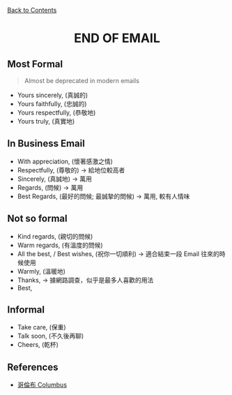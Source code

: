 ﻿[Back to Contents](../README.md)

<h1 style="text-align: center;">END OF EMAIL</h1>

## Most Formal
> Almost be deprecated in modern emails

- Yours sincerely, (真誠的)
- Yours faithfully, (忠誠的)
- Yours respectfully, (恭敬地)
- Yours truly, (真實地)

## In Business Email

- With appreciation, (懷著感激之情)
- Respectfully, (尊敬的) -> 給地位較高者
- Sincerely, (真誠地) -> 萬用
- Regards, (問候) -> 萬用
- Best Regards, (最好的問候; 最誠摯的問候) -> 萬用, 較有人情味

## Not so formal

- Kind regards, (親切的問候)
- Warm regards, (有溫度的問候)
- All the best, / Best wishes, (祝你一切順利) -> 適合結束一段 Email 往來的時候使用
- Warmly, (溫暖地)
- Thanks, -> 據網路調查，似乎是最多人喜歡的用法
- Best,

## Informal

- Take care, (保重)
- Talk soon, (不久後再聊)
- Cheers, (乾杯)

## References

- [哥倫布 Columbus](https://www.youtube.com/watch?v=Eqb_X6iDh2A)

